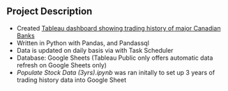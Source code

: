 ## Project Description

   - Created [Tableau dashboard showing trading history of major Canadian Banks](https://public.tableau.com/views/StockTradingHistoryofMajorCanadianBanks/Dashboard1?:language=en-GB&publish=yes&:display_count=n&:origin=viz_share_link)
   - Written in Python with Pandas, and Pandassql 
   - Data is updated on daily basis via with Task Scheduler 
   - Database: Google Sheets (Tableau Public only offers automatic data refresh on Google Sheets only)
   - *Populate Stock Data (3yrs).ipynb* was ran initally to set up 3 years of trading history data into Google Sheet



